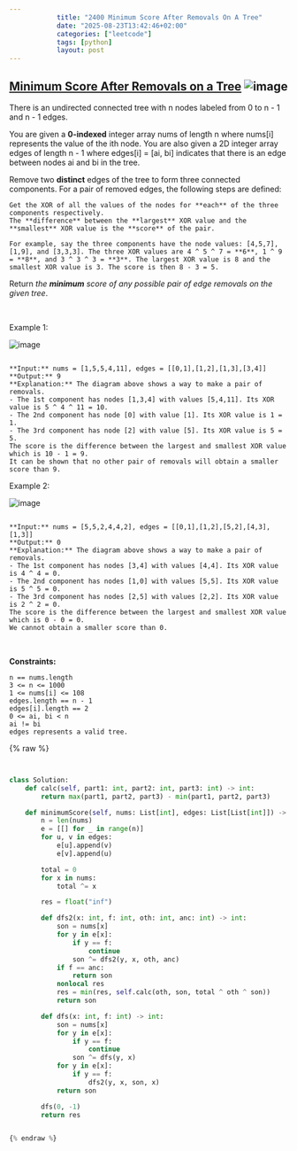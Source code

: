 ```yaml
---
            title: "2400 Minimum Score After Removals On A Tree"
            date: "2025-08-23T13:42:46+02:00"
            categories: ["leetcode"]
            tags: [python]
            layout: post
---
```

            
## [Minimum Score After Removals on a Tree](https://leetcode.com/problems/minimum-score-after-removals-on-a-tree) ![image](https://img.shields.io/badge/Difficulty-Hard-red)

There is an undirected connected tree with n nodes labeled from 0 to n - 1 and n - 1 edges.

You are given a **0-indexed** integer array nums of length n where nums[i] represents the value of the ith node. You are also given a 2D integer array edges of length n - 1 where edges[i] = [ai, bi] indicates that there is an edge between nodes ai and bi in the tree.

Remove two **distinct** edges of the tree to form three connected components. For a pair of removed edges, the following steps are defined:

	Get the XOR of all the values of the nodes for **each** of the three components respectively.
	The **difference** between the **largest** XOR value and the **smallest** XOR value is the **score** of the pair.

	For example, say the three components have the node values: [4,5,7], [1,9], and [3,3,3]. The three XOR values are 4 ^ 5 ^ 7 = **6**, 1 ^ 9 = **8**, and 3 ^ 3 ^ 3 = **3**. The largest XOR value is 8 and the smallest XOR value is 3. The score is then 8 - 3 = 5.

Return *the **minimum** score of any possible pair of edge removals on the given tree*.

 

Example 1:

![image](https://assets.leetcode.com/uploads/2022/05/03/ex1drawio.png)
```

**Input:** nums = [1,5,5,4,11], edges = [[0,1],[1,2],[1,3],[3,4]]
**Output:** 9
**Explanation:** The diagram above shows a way to make a pair of removals.
- The 1st component has nodes [1,3,4] with values [5,4,11]. Its XOR value is 5 ^ 4 ^ 11 = 10.
- The 2nd component has node [0] with value [1]. Its XOR value is 1 = 1.
- The 3rd component has node [2] with value [5]. Its XOR value is 5 = 5.
The score is the difference between the largest and smallest XOR value which is 10 - 1 = 9.
It can be shown that no other pair of removals will obtain a smaller score than 9.

```

Example 2:

![image](https://assets.leetcode.com/uploads/2022/05/03/ex2drawio.png)
```

**Input:** nums = [5,5,2,4,4,2], edges = [[0,1],[1,2],[5,2],[4,3],[1,3]]
**Output:** 0
**Explanation:** The diagram above shows a way to make a pair of removals.
- The 1st component has nodes [3,4] with values [4,4]. Its XOR value is 4 ^ 4 = 0.
- The 2nd component has nodes [1,0] with values [5,5]. Its XOR value is 5 ^ 5 = 0.
- The 3rd component has nodes [2,5] with values [2,2]. Its XOR value is 2 ^ 2 = 0.
The score is the difference between the largest and smallest XOR value which is 0 - 0 = 0.
We cannot obtain a smaller score than 0.

```

 

**Constraints:**

	n == nums.length
	3 <= n <= 1000
	1 <= nums[i] <= 108
	edges.length == n - 1
	edges[i].length == 2
	0 <= ai, bi < n
	ai != bi
	edges represents a valid tree.

{% raw %}


```python


class Solution:
    def calc(self, part1: int, part2: int, part3: int) -> int:
        return max(part1, part2, part3) - min(part1, part2, part3)

    def minimumScore(self, nums: List[int], edges: List[List[int]]) -> int:
        n = len(nums)
        e = [[] for _ in range(n)]
        for u, v in edges:
            e[u].append(v)
            e[v].append(u)

        total = 0
        for x in nums:
            total ^= x

        res = float("inf")

        def dfs2(x: int, f: int, oth: int, anc: int) -> int:
            son = nums[x]
            for y in e[x]:
                if y == f:
                    continue
                son ^= dfs2(y, x, oth, anc)
            if f == anc:
                return son
            nonlocal res
            res = min(res, self.calc(oth, son, total ^ oth ^ son))
            return son

        def dfs(x: int, f: int) -> int:
            son = nums[x]
            for y in e[x]:
                if y == f:
                    continue
                son ^= dfs(y, x)
            for y in e[x]:
                if y == f:
                    dfs2(y, x, son, x)
            return son

        dfs(0, -1)
        return res


{% endraw %}
```
